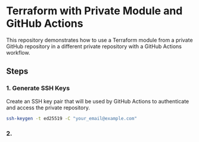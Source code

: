 # Terraform with Private Module and GitHub Actions

This repository demonstrates how to use a Terraform module from a private GitHub repository in a different private repository with a GitHub Actions workflow.

## Steps

### 1. Generate SSH Keys
Create an SSH key pair that will be used by GitHub Actions to authenticate and access the private repository.
```bash
ssh-keygen -t ed25519 -C "your_email@example.com"
```
### 2.
